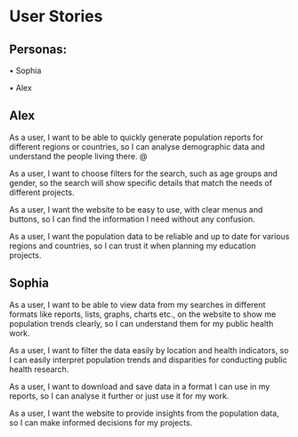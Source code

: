 # User Stories 
## Personas:
•	Sophia

•	Alex

## Alex
As a user, I want to be able to quickly generate population reports for different regions or countries, so I can analyse demographic data and understand the people living there. @ 

As a user, I want to choose filters for the search, such as age groups and gender, so the search will show specific details that match the needs of different projects. 

As a user, I want the website to be easy to use, with clear menus and buttons, so I can find the information I need without any confusion. 

As a user, I want the population data to be reliable and up to date for various regions and countries, so I can trust it when planning my education projects. 

## Sophia
As a user, I want to be able to view data from my searches in different formats like reports, lists, graphs, charts etc., on the website to show me population trends clearly, so I can understand them for my public health work. 

As a user, I want to filter the data easily by location and health indicators, so I can easily interpret population trends and disparities for conducting public health research. 

As a user, I want to download and save data in a format I can use in my reports, so I can analyse it further or just use it for my work. 

As a user, I want the website to provide insights from the population data, so I can make informed decisions for my projects. 

